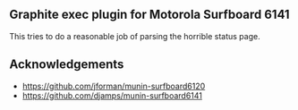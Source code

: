 ## Graphite exec plugin for Motorola Surfboard 6141

This tries to do a reasonable job of parsing the horrible status page.

## Acknowledgements

* https://github.com/jforman/munin-surfboard6120
* https://github.com/djamps/munin-surfboard6141

